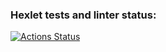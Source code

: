 ### Hexlet tests and linter status:
[![Actions Status](https://github.com/ydikool/frontend-project-46/workflows/hexlet-check/badge.svg)](https://github.com/ydikool/frontend-project-46/actions)